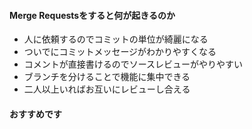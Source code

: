 #### Merge Requestsをすると何が起きるのか
- 人に依頼するのでコミットの単位が綺麗になる
- ついでにコミットメッセージがわかりやすくなる
- コメントが直接書けるのでソースレビューがやりやすい
- ブランチを分けることで機能に集中できる
- 二人以上いればお互いにレビューし合える

#### おすすめです
